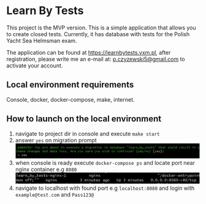 # Learn By Tests
This project is the MVP version. This is a simple application that allows you to create closed tests.
Currently, it has database with tests for the Polish Yacht Sea Helmsman exam.

The application can be found at https://learnbytests.vxm.pl, after registration, please write me an e-mail at: p.czyzewski5@gmail.com to activate your account.

## Local environment requirements
Console, docker, docker-compose, make, internet.

## How to launch on the local environment
1. navigate to project dir in console and execute `make start`
2. answer `yes` on migration prompt<br/>![migration prompt](public/images/migration_prompt.jpg)
3. when console is ready execute `docker-compose ps` and locate port near nginx container e.g `8080`<br/>![docker-compose ps](public/images/docker_compose_ps.jpg "San Juan Mountains")
4. navigate to localhost with found port e.g `localhost:8080` and login with `example@test.com` and `Pass123@`